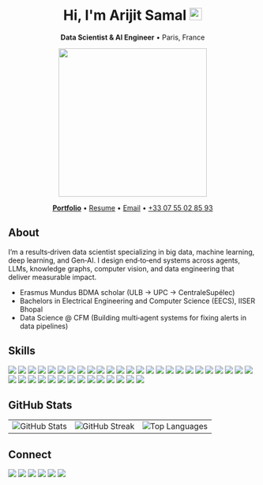 <div align="center">
  <h1 align="center">Hi, I'm <b>Arijit Samal</b> <img src="https://media.giphy.com/media/hvRJCLFzcasrR4ia7z/giphy.gif" width="25"/></h1>
  <p><b>Data Scientist & AI Engineer</b> • Paris, France</p>
   <img src="https://media.giphy.com/media/qgQUggAC3Pfv687qPC/giphy.gif" width="300"/>
  <p>
    <a href="https://arijitportfolio-sigma.vercel.app/"><b>Portfolio</b></a> •
    <a href="https://drive.google.com/file/d/1nJmliSy7VRZxLZOzndwtNvbJM79sbB4E/view?usp=sharing">Resume</a> •
    <a href="mailto:arijit.samal@student-cs.fr">Email</a> •
    <a href="tel:+33755028593">+33 07 55 02 85 93</a>
  </p>
</div> 

## About
I’m a results‑driven data scientist specializing in big data, machine learning, deep learning, and Gen‑AI. I design end‑to‑end systems across agents, LLMs, knowledge graphs, computer vision, and data engineering that deliver measurable impact.

- Erasmus Mundus BDMA scholar (ULB → UPC → CentraleSupélec)
- Bachelors in Electrical Engineering and Computer Science (EECS), IISER Bhopal
- Data Science @ CFM (Building multi‑agent systems for fixing alerts in data pipelines)

## Skills
<p align="left">
  <img src="https://img.shields.io/badge/C%2FC++-00599C?logo=c%2B%2B&logoColor=white" />
  <img src="https://img.shields.io/badge/Python-3776AB?logo=python&logoColor=white" />
  <img src="https://img.shields.io/badge/Java-ED8B00?logo=java&logoColor=white" />
  <img src="https://img.shields.io/badge/OOPs-000000?logo=protocols&logoColor=white" />
  <img src="https://img.shields.io/badge/DSA-000000?logo=dependabot&logoColor=white" />
  
  <img src="https://img.shields.io/badge/NumPy-013243?logo=numpy&logoColor=white" />
  <img src="https://img.shields.io/badge/Pandas-150458?logo=pandas&logoColor=white" />
  <img src="https://img.shields.io/badge/Seaborn-3776AB?logo=python&logoColor=white" />
  <img src="https://img.shields.io/badge/Matplotlib-11557C?logo=python&logoColor=white" />
  <img src="https://img.shields.io/badge/Scikit--learn-F7931E?logo=scikitlearn&logoColor=white" />
  <img src="https://img.shields.io/badge/PyTorch-EE4C2C?logo=pytorch&logoColor=white" />
  <img src="https://img.shields.io/badge/TensorFlow-FF6F00?logo=tensorflow&logoColor=white" />
  <img src="https://img.shields.io/badge/Machine%20Learning-000000?logo=mega&logoColor=white" />
  <img src="https://img.shields.io/badge/Deep%20Learning-000000?logo=githubsponsors&logoColor=white" />
  <img src="https://img.shields.io/badge/Data%20Analytics-000000?logo=googleanalytics&logoColor=white" />
  <img src="https://img.shields.io/badge/Data%20Visualization-000000?logo=plotly&logoColor=white" />
  <img src="https://img.shields.io/badge/OpenCV-5C3EE8?logo=opencv&logoColor=white" />
  <img src="https://img.shields.io/badge/LangChain-1C3C3C?logo=chainlink&logoColor=white" />
  <img src="https://img.shields.io/badge/Streamlit-FF4B4B?logo=streamlit&logoColor=white" />
  <img src="https://img.shields.io/badge/LLM-111111?logo=openai&logoColor=white" />
  <img src="https://img.shields.io/badge/RAG-000000?logo=readme&logoColor=white" />
  <img src="https://img.shields.io/badge/Gen--AI-000000?logo=autodesk&logoColor=white" />
  <img src="https://img.shields.io/badge/Agents-000000?logo=robotframework&logoColor=white" />
  <img src="https://img.shields.io/badge/ADK-000000?logo=google&logoColor=white" />
  <img src="https://img.shields.io/badge/LangGraph-0B7285?logo=graph&logoColor=white" />
  
  <img src="https://img.shields.io/badge/SQL-336791?logo=postgresql&logoColor=white" />
  <img src="https://img.shields.io/badge/PostgreSQL-4169E1?logo=postgresql&logoColor=white" />
  <img src="https://img.shields.io/badge/Apache%20Airflow-017CEE?logo=apacheairflow&logoColor=white" />
  <img src="https://img.shields.io/badge/PySpark-E25A1C?logo=apachespark&logoColor=white" />
  <img src="https://img.shields.io/badge/Docker-2496ED?logo=docker&logoColor=white" />
  <img src="https://img.shields.io/badge/Shell-4EAA25?logo=gnubash&logoColor=white" />
  <img src="https://img.shields.io/badge/GCS-1a73e8?logo=googlecloud&logoColor=white" />
  <img src="https://img.shields.io/badge/MinIO-C72E49?logo=minio&logoColor=white" />
  <img src="https://img.shields.io/badge/Big%20Data-000000?logo=apache&logoColor=white" />
  
  <img src="https://img.shields.io/badge/SPARQL-000000?logo=w3c&logoColor=white" />
  <img src="https://img.shields.io/badge/Cypher-000000?logo=neo4j&logoColor=white" />
  <img src="https://img.shields.io/badge/Neo4j-008CC1?logo=neo4j&logoColor=white" />
  <img src="https://img.shields.io/badge/GraphDB-FF6B35?logo=semanticweb&logoColor=white" />
  <img src="https://img.shields.io/badge/OrientDB-2D72B8?logo=databricks&logoColor=white" />
</p>

## GitHub Stats
<table align="center">
  <tr>
    <td align="center">
      <img src="https://github-readme-stats.vercel.app/api?username=1-ARIjitS&show_icons=true&include_all_commits=true&count_private=true&rank_icon=percentile&theme=radical" alt="GitHub Stats" />
    </td>
    <td align="center">
      <img src="https://streak-stats.demolab.com?user=1-ARIjitS&theme=radical" alt="GitHub Streak" />
    </td>
    <td align="center">
      <img src="https://github-readme-stats.vercel.app/api/top-langs/?username=1-ARIjitS&layout=compact&langs_count=10&hide=jupyter%20notebook,html,smarty&theme=radical" alt="Top Languages" />
    </td>
  </tr>
</table>


## Connect
<p align="left">
  <a href="https://linkedin.com/in/arijit-samal1"><img src="https://img.shields.io/badge/LinkedIn-0A66C2?logo=linkedin&logoColor=white" /></a>
  <a href="https://github.com/1-ARIjitS"><img src="https://img.shields.io/badge/GitHub-181717?logo=github&logoColor=white" /></a>
  <a href="https://scholar.google.com/citations?user=ePzEMRMAAAAJ&hl=en&authuser=1"><img src="https://img.shields.io/badge/Google%20Scholar-4285F4?logo=googlescholar&logoColor=white" /></a>
  <a href="https://devpost.com/arijits19"><img src="https://img.shields.io/badge/Devpost-003E54?logo=devpost&logoColor=white" /></a>
  <a href="mailto:arijit.samal@student-cs.fr"><img src="https://img.shields.io/badge/Email-D14836?logo=gmail&logoColor=white" /></a>
  <a href="https://wa.me/917008945157" target="_blank"><img src="https://img.shields.io/badge/WhatsApp-25D366?logo=whatsapp&logoColor=white" /></a>
</p>


